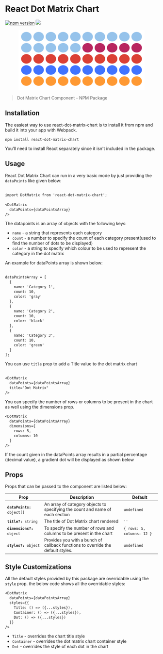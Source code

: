 
  
  

# React Dot Matrix Chart

<a href="https://www.npmjs.com/package/react-dot-matrix-chart"><img src="https://badgen.net/npm/v/react-dot-matrix-chart?color=blue" alt="npm version"></a> <a href="https://www.npmjs.com/package/react-dot-matrix-chart" ><img src="https://img.shields.io/npm/dw/react-dot-matrix-chart?label=Downloads" /></a> <a href="https://github.com/KeyValueSoftwareSystems/react-dot-matrix-chart"><img src="https://github.com/KeyValueSoftwareSystems/react-dot-matrix-chart/actions/workflows/deploy.yml/badge.svg" alt="" /></a>

<div align="center">
<img src="./screenshot.png" alt="" width="416" height="199"/>
</div>

 
>Dot Matrix Chart Component - NPM Package

## Installation

The easiest way to use react-dot-matrix-chart is to install it from npm and build it into your app with Webpack.

```
npm install react-dot-matrix-chart
```

You’ll need to install React separately since it isn't included in the package.

  

## Usage

  

React Dot Matrix Chart can run in a very basic mode by just providing the `dataPoints` like given below:

```

import DotMatrix from 'react-dot-matrix-chart';

<DotMatrix
  dataPoints={dataPointsArray}
/>

```

The datapoints is an array of objects with the following keys:

-  `name` - a string that represents each category
-  `count` - a number to specify the count of each category present(used to find the number of dots to be displayed)
-  `color` - a string to specify which colour to be used to represent the category in the dot matrix

  

An example for dataPoints array is shown below:

```

dataPointsArray = [
  {
    name: 'Category 1',
    count: 10,
    color: 'gray'
  },
  {
    name: 'Category 2',
    count: 10,
    color: 'black'
  },
  {
    name: 'Category 3',
    count: 10,
    color: 'green'
  }
];

```

You can use `title` prop to add a Title value to the dot matrix chart

```

<DotMatrix
  dataPoints={dataPointsArray}
  title="Dot Matrix"
/>

```

You can specify the number of rows or columns to be present in the chart as well using the dimensions prop.

```
<DotMatrix
  dataPoints={dataPointsArray}
  dimensions={
    rows: 5,
    columns: 10
  }
/>

```

If the count given in the dataPoints array results in a partial percentage (decimal value), a gradient dot will be displayed as shown below

  

## Props

  

Props that can be passed to the component are listed below:

<table>
  <thead>
    <tr>
      <th>Prop</th>
      <th>Description</th>
      <th>Default</th>
    </tr>
  </thead>
  <tbody>
    <tr>
      <td><code><b>dataPoints:</b> object[]</code></td>
      <td>
      An array of category objects to specifying the count and name of each section
      </td>
      <td><code>undefined</code></td>
    </tr>
    <tr>
      <td><code><b>title?:</b> string</code></td>
      <td>
      The title of Dot Matrix chart rendered
      </td>
      <td><code>''</code></td>
    </tr>
    <tr>
      <td><code><b>dimensions?:</b> object</code></td>
      <td>
      To specify the number of rows and columns to be present in the chart
      </td>
      <td><code>{ rows: 5, columns: 12 }</code></td>
    </tr>
    <tr>
      <td><code><b>styles?:</b> object</code></td>
      <td>
      Provides you with a bunch of callback functions to override the default styles.
      </td>
      <td><code>undefined</code></td>
    </tr>
  </tbody>
</table>


## Style Customizations

All the default styles provided by this package are overridable using the `style` prop.
the below code shows all the overridable styles:

```
<DotMatrix
  dataPoints={dataPointsArray}
  styles={{
    Title: () => ({...styles}),
    Container: () => ({...styles}),
    Dot: () => ({...styles})
  }}
/>

```

-  `Title` - overrides the chart title style
-  `Container` - overrides the dot matrix chart container style
-  `Dot` - overrides the style of each dot in the chart